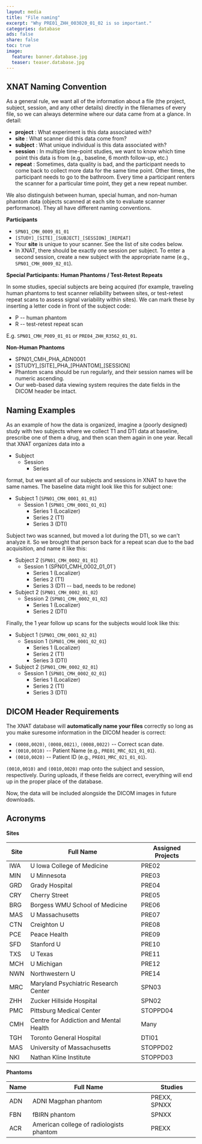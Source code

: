 ```yaml
---
layout: media
title: "File naming"
excerpt: "Why PRE01_ZHH_003020_01_02 is so important."
categories: database
ads: false
share: false
toc: true
image:
  feature: banner.database.jpg
  teaser: teaser.database.jpg
---
```


XNAT Naming Convention
----------------------

As a general rule, we want all of the information about a file (the project, subject, session, and any other details) directly in the filenames of every file, so we can always determine where our data came from at a glance. In detail:

+ **project** : What experiment is this data associated with?
+ **site** : What scanner did this data come from?
+ **subject** : What unique individual is this data associated with?
+ **session** : In multiple time-point studies, we want to know which time point this data is from (e.g., baseline, 6 month follow-up, etc.)
+ **repeat** : Sometimes, data quality is bad, and the participant needs to come back to collect more data for the same time point. Other times, the participant needs to go to the bathroom. Every time a participant renters the scanner for a particular time point, they get a new repeat number.

We also distinguish between human, special human, and non-human phantom data (objects scanned at each site to evaluate scanner performance). They all have different naming conventions.

**Participants**

+ `SPN01_CMH_0009_01_01`
+ `[STUDY]_[SITE]_[SUBJECT]_[SESSION]_[REPEAT]`
+ Your **site** is unique to your scanner. See the list of site codes below.
+ In XNAT, there should be exactly one session per subject. To enter a second session, create a new subject with the appropriate name (e.g., `SPN01_CMH_0009_02_01`).

**Special Participants: Human Phantoms / Test-Retest Repeats**

In some studies, special subjects are being acquired (for example, traveling human phantoms to test scanner reliability between sites, or test-retest repeat scans to assess signal variability within sites). We can mark these by inserting a letter code in front of the subject code:

+ P -- human phantom
+ R -- test-retest repeat scan

E.g. `SPN01_CMH_P009_01_01` or `PRE04_ZHH_R3562_01_01`.

**Non-Human Phantoms**

+ SPN01_CMH_PHA_ADN0001
+ [STUDY]\_[SITE]\_PHA\_[PHANTOM]\_[SESSION]
+ Phantom scans should be run regularly, and their session names will be numeric ascending.
+ Our web-based data viewing system requires the date fields in the DICOM header be intact.

Naming Examples
---------------

As an example of how the data is organized, imagine a (poorly designed) study with two subjects where we collect T1 and DTI data at baseline, prescribe one of them a drug, and then scan them again in one year. Recall that XNAT organizes data into a

+ Subject
    + Session
        + Series

format, but we want all of our subjects and sessions in XNAT to have the same names. The baseline data might look like this for subject one:

+ Subject 1 (`SPN01_CMH_0001_01_01`)
    + Session 1 (`SPN01_CMH_0001_01_01`)
        + Series 1 (Localizer)
        + Series 2 (T1)
        + Series 3 (DTI)

Subject two was scanned, but moved a lot during the DTI, so we can't analyze it. So we brought that person back for a repeat scan due to the bad acquisition, and name it like this:

+ Subject 2 (`SPN01_CMH_0002_01_01`)
    + Session 1 (SPN01_CMH_0002_01_01`)
        + Series 1 (Localizer)
        + Series 2 (T1)
        + Series 3 (DTI -- bad, needs to be redone)
+ Subject 2 (`SPN01_CMH_0002_01_02`)
    + Session 2 (`SPN01_CMH_0002_01_02`)
        + Series 1 (Localizer)
        + Series 2 (DTI)

Finally, the 1 year follow up scans for the subjects would look like this:

+ Subject 1 (`SPN01_CMH_0001_02_01`)
    + Session 1 (`SPN01_CMH_0001_02_01`)
        + Series 1 (Localizer)
        + Series 2 (T1)
        + Series 3 (DTI)
+ Subject 2 (`SPN01_CMH_0002_02_01`)
    + Session 1 (`SPN01_CMH_0002_02_01`)
        + Series 1 (Localizer)
        + Series 2 (T1)
        + Series 3 (DTI)

DICOM Header Requirements
-------------------------

The XNAT database will **automatically name your files** correctly so long as you make suresome information in the DICOM header is correct:

+ `(0008,0020)`, `(0008,0021)`, `(0008,0022)` -- Correct scan date.
+ `(0010,0010)` -- Patient Name (e.g., `PRE01_MRC_021_01_01`).
+ `(0010,0020)` -- Patient ID (e.g., `PRE01_MRC_021_01_01`).

`(0010,0010)` and `(0010,0020)` map onto the subject and session, respectively. During uploads, if these fields are correct, everything will end up in the proper place of the database. 

Now, the data will be included alongside the DICOM images in future downloads.

Acronyms
--------

**Sites**

|Site|Full Name                              |Assigned Projects |
|----|---------------------------------------|------------------|
|IWA |U Iowa College of Medicine             |PRE02             |
|MIN |U Minnesota                            |PRE03             |
|GRD |Grady Hospital                         |PRE04             |
|CRY |Cherry Street                          |PRE05             |
|BRG |Borgess WMU School of Medicine         |PRE06             |
|MAS |U Massachusetts                        |PRE07             |
|CTN |Creighton U                            |PRE08             |
|PCE |Peace Health                           |PRE09             |
|SFD |Stanford U                             |PRE10             |
|TXS |U Texas                                |PRE11             |
|MCH |U Michigan                             |PRE12             |
|NWN |Northwestern U                         |PRE14             |
|MRC |Maryland Psychiatric Research Center   |SPN03             |
|ZHH |Zucker Hillside Hospital               |SPN02             |
|PMC |Pittsburg Medical Center               |STOPPD04          |
|CMH |Centre for Addiction and Mental Health |Many              |
|TGH |Toronto General Hospital               |DTI01             |
|MAS |University of Massachusetts            |STOPPD02          |
|NKI |Nathan Kline Institute                 |STOPPD03          |

**Phantoms**

|Name|Full Name                                 |Studies       |
|----|------------------------------------------|--------------|
|ADN | ADNI Magphan phantom                     | PREXX, SPNXX |
|FBN | fBIRN phantom                            | SPNXX        |
|ACR | American college of radiologists phantom | PREXX        |
